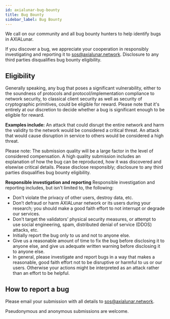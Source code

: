 ```yaml
---
id: axialunar-bug-bounty
title: Bug Bounty
sidebar_label: Bug Bounty
---
```


We call on our community and all bug bounty hunters to help identify bugs in AXIALunar.

If you discover a bug, we appreciate your cooperation in responsibly investigating and reporting it to [sos@axialunar.network](mailto:sos@axialunar.network). Disclosure to any third parties disqualifies bug bounty eligibility.

## Eligibility

Generally speaking, any bug that poses a significant vulnerability, either to the soundness of protocols and protocol/implementation compliance to network security, to classical client security as well as security of cryptographic primitives, could be eligible for reward. Please note that it's entirely at our discretion to decide whether a bug is significant enough to be eligible for reward.

**Examples include:** An attack that could disrupt the entire network and harm the validity to the network would be considered a critical threat. An attack that would cause disruption in service to others would be considered a high threat.

Please note: The submission quality will be a large factor in the level of considered compensation. A high quality submission includes an explanation of how the bug can be reproduced, how it was discovered and elsewise critical details. Please disclose responsibly; disclosure to any third parties disqualifies bug bounty eligibility.

**Responsible investigation and reporting** Responsible investigation and reporting includes, but isn't limited to, the following:

- Don't violate the privacy of other users, destroy data, etc.
- Don’t defraud or harm AXIALunar network or its users during your research; you should make a good faith effort to not interrupt or degrade our services.
- Don't target the validators’ physical security measures, or attempt to use social engineering, spam, distributed denial of service (DDOS) attacks, etc.
- Initially report the bug only to us and not to anyone else.
- Give us a reasonable amount of time to fix the bug before disclosing it to anyone else, and give us adequate written warning before disclosing it to anyone else.
- In general, please investigate and report bugs in a way that makes a reasonable, good faith effort not to be disruptive or harmful to us or our users. Otherwise your actions might be interpreted as an attack rather than an effort to be helpful.

## How to report a bug

Please email your submission with all details to [sos@axialunar.network](mailto:sos@axialunar.network).

Pseudonymous and anonymous submissions are welcome.
